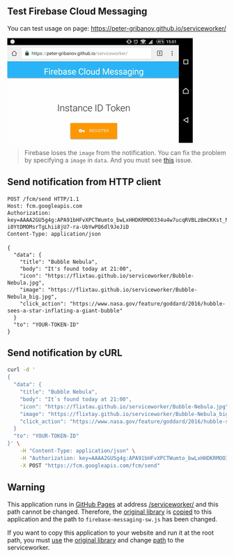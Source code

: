 Test Firebase Cloud Messaging
-----------------------------

You can test usage on page: https://peter-gribanov.github.io/serviceworker/

<img src="ScreenRecord.gif" alt="" align="center">

> Firebase loses the `image` from the notification.
> You can fix the problem by specifying a `image` in `data`.
> And you must see [this](https://github.com/firebase/quickstart-js/issues/71) issue.


Send notification from HTTP client
----------------------------------

```
POST /fcm/send HTTP/1.1
Host: fcm.googleapis.com
Authorization: key=AAAA2GU5g4g:APA91bHFvXPCTWumto_bwLxHHDKRMOO334u4w7ucqRVBLzBmCKKst_NjSV5DB8apW1tz7B0j_H3ELGqCcoOaLlRkEKo0YAI3ueFi-i0YtDMOMsrTgLhii8jU7-ra-UbYwPQ6dl9JeJiD
Content-Type: application/json

{
  "data": {
    "title": "Bubble Nebula",
    "body": "It's found today at 21:00",
    "icon": "https://flixtau.github.io/serviceworker/Bubble-Nebula.jpg",
    "image": "https://flixtau.github.io/serviceworker/Bubble-Nebula_big.jpg",
    "click_action": "https://www.nasa.gov/feature/goddard/2016/hubble-sees-a-star-inflating-a-giant-bubble"
  }
  "to": "YOUR-TOKEN-ID"
}
```

Send notification by cURL
-------------------------

```bash
curl -d '
{
  "data": {
    "title": "Bubble Nebula",
    "body": "It`s found today at 21:00",
    "icon": "https://flixtau.github.io/serviceworker/Bubble-Nebula.jpg",
    "image": "https://flixtay.github.io/serviceworker/Bubble-Nebula_big.jpg",
    "click_action": "https://www.nasa.gov/feature/goddard/2016/hubble-sees-a-star-inflating-a-giant-bubble"
  }
  "to": "YOUR-TOKEN-ID"
}' \
    -H "Content-Type: application/json" \
    -H "Authorization: key=AAAA2GU5g4g:APA91bHFvXPCTWumto_bwLxHHDKRMOO334u4w7ucqRVBLzBmCKKst_NjSV5DB8apW1tz7B0j_H3ELGqCcoOaLlRkEKo0YAI3ueFi-i0YtDMOMsrTgLhii8jU7-ra-UbYwPQ6dl9JeJiD" \
    -X POST "https://fcm.googleapis.com/fcm/send"
```

Warning
-------

This application runs in [GitHub Pages](https://pages.github.com/) at address [/serviceworker/](https://peter-gribanov.github.io/serviceworker/) and this path cannot be changed. Therefore, the [original library](http://www.gstatic.com/firebasejs/3.7.2/firebase.js) is [copied](https://github.com/peter-gribanov/serviceworker/blob/master/firebase.js) to this application and the path to `firebase-messaging-sw.js` has been changed.

If you want to copy this application to your website and run it at the root path, you must [use](https://github.com/peter-gribanov/serviceworker/blob/master/index.html#L95) the [original library](http://www.gstatic.com/firebasejs/3.7.2/firebase.js) and change [path](https://github.com/peter-gribanov/serviceworker/blob/master/app.js#L100) to the serviceworker.
